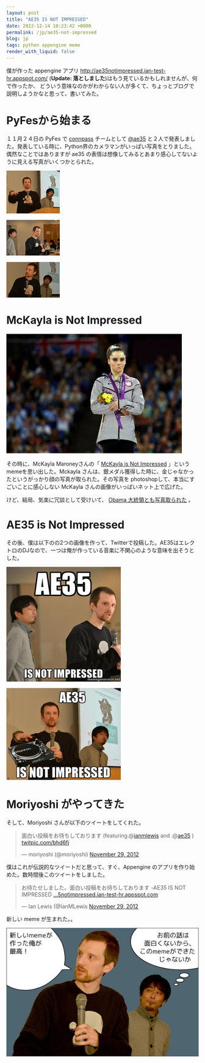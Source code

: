 ```yaml
---
layout: post
title: "AE35 IS NOT IMPRESSED"
date: 2012-12-14 10:23:42 +0000
permalink: /jp/ae35-not-impressed
blog: jp
tags: python appengine meme
render_with_liquid: false
---
```


僕が作った appengine アプリ <http://ae35notimpressed.ian-test-hr.appspot.com/>
(**Update: 落としました**)はもう見ているかもしれませんが、何で作ったか、
どういう意味なのかがわからない人が多くて、ちょっとブログで説明しようかなと思って、書いてみた。

# PyFesから始まる

１１月２４日の PyFes で [connpass](http://connpass.com/) チームとして
[@ae35](http://twitter.com/ae35)
と２人で発表しました。発表している時に、Python界のカメラマンがいっぱい写真をとりました。偶然なことではありますが
ae35 の表情は想像してみるとあまり感心してないように見える写真がいくつかとられた。

[![](/assets/images/686/ae351_thumbnail.jpg)](/assets/images/686/ae351.jpg)

[![](/assets/images/686/ae352_thumbnail.jpg)](/assets/images/686/ae352.jpg)

[![](/assets/images/686/ae353_thumbnail.jpg)](/assets/images/686/ae353.jpg)

# McKayla is Not Impressed

![image](/assets/images/686/mckayla_medium.jpg)

その時に、McKayla Maroneyさんの「 [McKayla is Not
Impressed](http://knowyourmeme.com/memes/mckayla-is-not-impressed)
」というmemeを思い出した。Mckayla
さんは、銀メダル獲得した時に、金じゃなかったというがっかり顔の写真が取られた。その写真を
photoshopして、本当にすごいことに感心しない McKayla さんの画像がいっぱいネット上で広げた。

けど、結局、気楽に冗談として受けいて、 [Obama
大統領とも写真取られた](http://mckaylaisnotimpressed.tumblr.com/image/35914202850)
。

# AE35 is Not Impressed

その後、僕は以下のの2つの画像を作って、Twitterで投稿した。AE35はエレクトロのDJなので、一つは俺が作っている音楽に不関心のような意味を出そうとした。

[![](/assets/images/686/ae35-not-impressed_small.jpg)](/assets/images/686/ae35-not-impressed.jpg)

[![](/assets/images/686/ian-beat_small.jpg)](/assets/images/686/ian-beat.jpg)

# Moriyoshi がやってきた

そして、Moriyoshi さんが以下のツイートをしてくれた。

<blockquote class="twitter-tweet tw-align-center"><p>面白い投稿をお待ちしております (featuring.@<a href="https://twitter.com/ianmlewis">ianmlewis</a> and .@<a href="https://twitter.com/ae35">ae35</a> ) <a href="http://t.co/MFHjebf5" title="http://twitpic.com/bhd6fj">twitpic.com/bhd6fj</a></p>&mdash; moriyoshi (@moriyoshi) <a href="https://twitter.com/moriyoshi/status/273990569318035457" data-datetime="2012-11-29T03:23:36+00:00">November 29, 2012</a></blockquote>

僕はこれが伝説的なツイートだと思って、すぐ、Appengine のアプリを作り始めた。数時間後このツイートをしました。

<blockquote class="twitter-tweet tw-align-center"><p>お待たせしました。面白い投稿をお待ちしております -AE35 IS NOT IMPRESSED <a href="http://t.co/JJMQfwzu" title="http://ae35notimpressed.ian-test-hr.appspot.com/">…5notimpressed.ian-test-hr.appspot.com</a></p>&mdash; Ian Lewis (@IanMLewis <a href="https://twitter.com/IanMLewis/status/274081177239945216" data-datetime="2012-11-29T09:23:39+00:00">November 29, 2012</a></blockquote>

新しい meme が生まれた。。

![image](/assets/images/686/meme.png)
